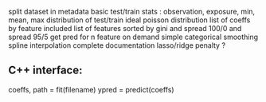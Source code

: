 split dataset in metadata
basic test/train stats : observation, exposure, min, mean, max
distribution of test/train
ideal poisson distribution
list of coeffs by feature included
list of features sorted by gini and spread 100/0 and spread 95/5
get pred for n feature on demand
simple categorical smoothing
spline interpolation
complete documentation
lasso/ridge penalty ?


C++ interface:
--------------

coeffs, path = fit(filename)
ypred = predict(coeffs)
